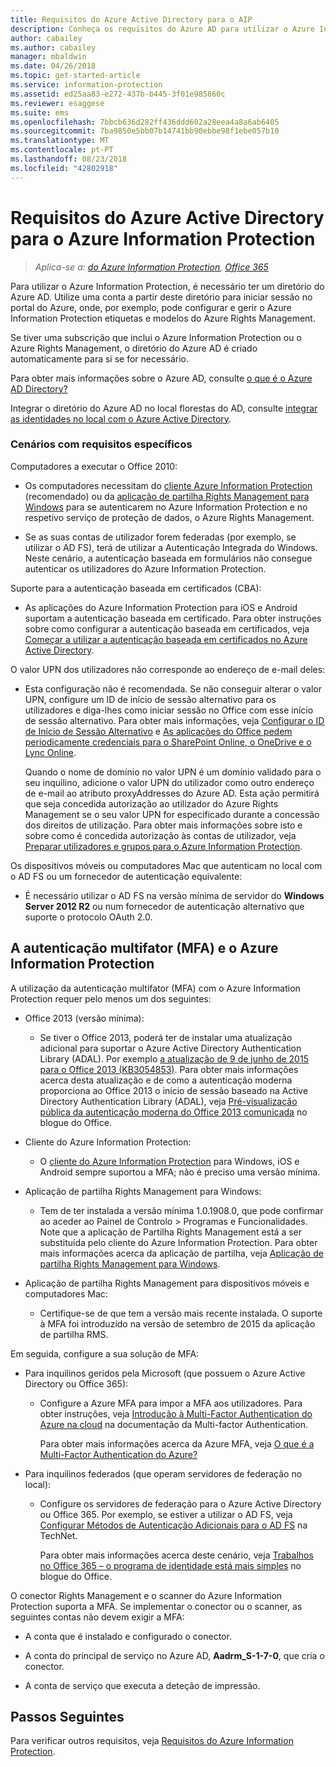 ```yaml
---
title: Requisitos do Azure Active Directory para o AIP
description: Conheça os requisitos do Azure AD para utilizar o Azure Information Protection, para que os utilizadores possam ser autenticados com êxito.
author: cabailey
ms.author: cabailey
manager: mbaldwin
ms.date: 04/26/2018
ms.topic: get-started-article
ms.service: information-protection
ms.assetid: ed25aa83-e272-437b-b445-3f01e985860c
ms.reviewer: esaggese
ms.suite: ems
ms.openlocfilehash: 7bbcb636d282ff436ddd602a28eea4a8a6ab6405
ms.sourcegitcommit: 7ba9850e5bb07b14741bb90ebbe98f1ebe057b10
ms.translationtype: MT
ms.contentlocale: pt-PT
ms.lasthandoff: 08/23/2018
ms.locfileid: "42802918"
---
```

# <a name="azure-active-directory-requirements-for-azure-information-protection"></a>Requisitos do Azure Active Directory para o Azure Information Protection

>*Aplica-se a: [do Azure Information Protection](https://azure.microsoft.com/pricing/details/information-protection), [Office 365](http://download.microsoft.com/download/E/C/F/ECF42E71-4EC0-48FF-AA00-577AC14D5B5C/Azure_Information_Protection_licensing_datasheet_EN-US.pdf)*

Para utilizar o Azure Information Protection, é necessário ter um diretório do Azure AD. Utilize uma conta a partir deste diretório para iniciar sessão no portal do Azure, onde, por exemplo, pode configurar e gerir o Azure Information Protection etiquetas e modelos do Azure Rights Management.

Se tiver uma subscrição que inclui o Azure Information Protection ou o Azure Rights Management, o diretório do Azure AD é criado automaticamente para si se for necessário.  

Para obter mais informações sobre o Azure AD, consulte [o que é o Azure AD Directory?](/active-directory/active-directory-whatis)

Integrar o diretório do Azure AD no local florestas do AD, consulte [integrar as identidades no local com o Azure Active Directory](/active-directory/active-directory-aadconnect).

### <a name="scenarios-that-have-specific-requirements"></a>Cenários com requisitos específicos 

Computadores a executar o Office 2010: 

- Os computadores necessitam do [cliente Azure Information Protection](./rms-client/aip-client.md) (recomendado) ou da [aplicação de partilha Rights Management para Windows](./rms-client/sharing-app-windows.md) para se autenticarem no Azure Information Protection e no respetivo serviço de proteção de dados, o Azure Rights Management.

- Se as suas contas de utilizador forem federadas (por exemplo, se utilizar o AD FS), terá de utilizar a Autenticação Integrada do Windows. Neste cenário, a autenticação baseada em formulários não consegue autenticar os utilizadores do Azure Information Protection.

Suporte para a autenticação baseada em certificados (CBA):

- As aplicações do Azure Information Protection para iOS e Android suportam a autenticação baseada em certificado. Para obter instruções sobre como configurar a autenticação baseada em certificados, veja [Começar a utilizar a autenticação baseada em certificados no Azure Active Directory](/azure/active-directory/active-directory-certificate-based-authentication-get-started).

O valor UPN dos utilizadores não corresponde ao endereço de e-mail deles:

- Esta configuração não é recomendada. Se não conseguir alterar o valor UPN, configure um ID de início de sessão alternativo para os utilizadores e diga-lhes como iniciar sessão no Office com esse início de sessão alternativo. Para obter mais informações, veja [Configurar o ID de Início de Sessão Alternativo](/windows-server/identity/ad-fs/operations/configuring-alternate-login-id) e [As aplicações do Office pedem periodicamente credenciais para o SharePoint Online, o OneDrive e o Lync Online](https://support.microsoft.com/help/2913639/office-applications-periodically-prompt-for-credentials-to-sharepoint-online,-onedrive,-and-lync-online).
    
    Quando o nome de domínio no valor UPN é um domínio validado para o seu inquilino, adicione o valor UPN do utilizador como outro endereço de e-mail ao atributo proxyAddresses do Azure AD. Esta ação permitirá que seja concedida autorização ao utilizador do Azure Rights Management se o seu valor UPN for especificado durante a concessão dos direitos de utilização. Para obter mais informações sobre isto e sobre como é concedida autorização às contas de utilizador, veja [Preparar utilizadores e grupos para o Azure Information Protection](prepare.md).

Os dispositivos móveis ou computadores Mac que autenticam no local com o AD FS ou um fornecedor de autenticação equivalente:

- É necessário utilizar o AD FS na versão mínima de servidor do **Windows Server 2012 R2** ou num fornecedor de autenticação alternativo que suporte o protocolo OAuth 2.0.

## <a name="multi-factor-authentication-mfa-and-azure-information-protection"></a>A autenticação multifator (MFA) e o Azure Information Protection
A utilização da autenticação multifator (MFA) com o Azure Information Protection requer pelo menos um dos seguintes:

-   Office 2013 (versão mínima):

    -   Se tiver o Office 2013, poderá ter de instalar uma atualização adicional para suportar o Azure Active Directory Authentication Library (ADAL). Por exemplo [a atualização de 9 de junho de 2015 para o Office 2013 (KB3054853)](https://support.microsoft.com/kb/3054853). Para obter mais informações acerca desta atualização e de como a autenticação moderna proporciona ao Office 2013 o início de sessão baseado na Active Directory Authentication Library (ADAL), veja [Pré-visualização pública da autenticação moderna do Office 2013 comunicada](https://blogs.office.com/2015/03/23/office-2013-modern-authentication-public-preview-announced/) no blogue do Office.

- Cliente do Azure Information Protection:

    - O [cliente do Azure Information Protection](./rms-client/aip-client.md) para Windows, iOS e Android sempre suportou a MFA; não é preciso uma versão mínima. 

-   Aplicação de partilha Rights Management para Windows:

    - Tem de ter instalada a versão mínima 1.0.1908.0, que pode confirmar ao aceder ao Painel de Controlo > Programas e Funcionalidades. Note que a aplicação de Partilha Rights Management está a ser substituída pelo cliente do Azure Information Protection. Para obter mais informações acerca da aplicação de partilha, veja [Aplicação de partilha Rights Management para Windows](./rms-client/sharing-app-windows.md).

-   Aplicação de partilha Rights Management para dispositivos móveis e computadores Mac:

    -   Certifique-se de que tem a versão mais recente instalada. O suporte à MFA foi introduzido na versão de setembro de 2015 da aplicação de partilha RMS.

Em seguida, configure a sua solução de MFA:

-   Para inquilinos geridos pela Microsoft (que possuem o Azure Active Directory ou Office 365):

    - Configure a Azure MFA para impor a MFA aos utilizadores. Para obter instruções, veja [Introdução à Multi-Factor Authentication do Azure na cloud](/multi-factor-authentication/multi-factor-authentication-get-started-cloud) na documentação da Multi-factor Authentication.

        Para obter mais informações acerca da Azure MFA, veja [O que é a Multi-Factor Authentication do Azure?](/multi-factor-authentication/multi-factor-authentication)

- Para inquilinos federados (que operam servidores de federação no local):

    - Configure os servidores de federação para o Azure Active Directory ou Office 365. Por exemplo, se estiver a utilizar o AD FS, veja [Configurar Métodos de Autenticação Adicionais para o AD FS](https://technet.microsoft.com/library/dn758113.aspx) na TechNet.

        Para obter mais informações acerca deste cenário, veja [Trabalhos no Office 365 – o programa de identidade está mais simples](https://blogs.office.com/2014/01/30/the-works-with-office-365-identity-program-now-streamlined/) no blogue do Office.

O conector Rights Management e o scanner do Azure Information Protection suporta a MFA. Se implementar o conector ou o scanner, as seguintes contas não devem exigir a MFA:

- A conta que é instalado e configurado o conector.

- A conta do principal de serviço no Azure AD, **Aadrm_S-1-7-0**, que cria o conector.
 
- A conta de serviço que executa a deteção de impressão.

## <a name="next-steps"></a>Passos Seguintes
Para verificar outros requisitos, veja [Requisitos do Azure Information Protection](requirements.md).

